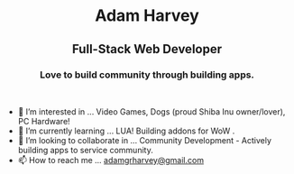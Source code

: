 <!---
adamgrharvey/adamgrharvey is a ✨ special ✨ repository because its `README.md` (this file) appears on your GitHub profile.
You can click the Preview link to take a look at your changes.
--->
<h1 align="center">Adam Harvey</h1>
<h2 align="center">Full-Stack Web Developer</h2>
<h3 align="center">Love to build community through building apps.</h3>


<br>

- 👀 I’m interested in ... Video Games, Dogs (proud Shiba Inu owner/lover), PC Hardware!
- 🌱 I’m currently learning ... LUA! Building addons for WoW .
- 💞️ I’m looking to collaborate in ... Community Development - Actively building apps to service community.
- 📫 How to reach me ... adamgrharvey@gmail.com

<br>
